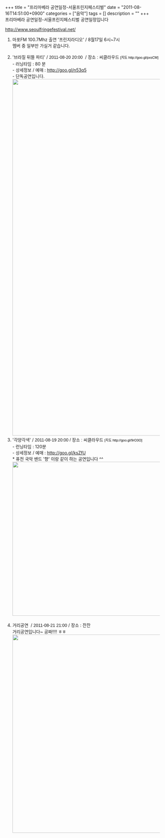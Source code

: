 +++
title = "프리마베라 공연일정-서울프린지페스티벌"
date = "2011-08-16T14:51:00+0900"
categories = ["음악"]
tags = []
description = ""
+++
<span class="copyright_entry" style="display:block;" title="프리마베라 공연일정-서울프린지페스티벌@@**@@http://shed.egloos.com/3716126"></span>프리마베라 공연일정-서울프린지페스티벌&nbsp;공연일정입니다
<div>
 <a href="http://www.seoulfringefestival.net/">http://www.seoulfringefestival.net/</a>&nbsp;
</div>
<div>
 <div>
  <div>
   <div>
    <ol>
     <li>마포FM 100.7Mhz&nbsp;출연 '프린지라디오' / 8월17일 6시~7시<br>멤버 중 일부만 가실거 같습니다.<br><br></li>
     <li>'브라질 뒤뜰 파티' /&nbsp;<span class="Apple-style-span" style="font-family: 돋움, Dotum, sans-serif; line-height: 19px; ">2011-08-20&nbsp;20:00&nbsp;</span>&nbsp;/<span class="Apple-style-span" style="font-family: 돋움, Dotum, sans-serif; line-height: 19px; ">&nbsp;장소 :&nbsp;</span><span class="Apple-style-span" style="font-family: 돋움, Dotum, sans-serif; line-height: 19px; ">씨클라우드&nbsp;<a href="http://goo.gl/pxsCM" style="margin-top: 0px; margin-right: 0px; margin-bottom: 0px; margin-left: 0px; padding-top: 0px; padding-right: 0px; padding-bottom: 0px; padding-left: 0px; text-decoration: none; color: rgb(0, 0, 0); font-size: 11px; ">[지도 http://goo.gl/pxsCM]</a></span><br>- 러닝타임 :&nbsp;80 분<br>- 상세정보 / 예매 :&nbsp;<a href="http://goo.gl/n53q5" target="_blank">http://goo.gl/n53q5</a><br>- 단독공연입니다.<br><img border="0" onmouseover="this.style.cursor='pointer'" alt="" src="/attachment/3716126_1.jpg" width="600" height="1158.33333333" onclick="Control.Modal.openDialog(this, event, 'http://pds21.egloos.com/pds/201108/16/82/a0003782_4e4a0a4c890b1.jpg', 720, 1390);"><br></li>
     <li>'각양각색' /&nbsp;<span class="Apple-style-span" style="font-family: 돋움, Dotum, sans-serif; line-height: 19px; ">2011-08-19&nbsp;20:00 / 장소 :&nbsp;</span><span class="Apple-style-span" style="font-family: 돋움, Dotum, sans-serif; line-height: 19px; ">씨클라우드&nbsp;<a href="http://cafe.naver.com/ccloudcs/16" style="margin-top: 0px; margin-right: 0px; margin-bottom: 0px; margin-left: 0px; padding-top: 0px; padding-right: 0px; padding-bottom: 0px; padding-left: 0px; text-decoration: none; color: rgb(0, 0, 0); font-size: 11px; ">[지도 http://goo.gl/9rO3O]</a></span><br>-&nbsp;런닝타임 : 120분<br>- 상세정보 / 예매 :&nbsp;<a href="http://goo.gl/ksZfU" target="_blank">http://goo.gl/ksZfU</a><br>* 퓨전 국악 밴드 '향' 이랑 같이 하는 공연입니다 ^^<br><img border="0" onmouseover="this.style.cursor='pointer'" alt="" src="/attachment/3716126_2.jpg" width="500" height="500" onclick="Control.Modal.openDialog(this, event, 'http://pds22.egloos.com/pds/201108/16/82/a0003782_4e4a061ae18c5.jpg', 500, 500);"><br><br></li>
     <li>거리공연 &nbsp;/&nbsp;<span class="Apple-style-span" style="font-family: 돋움, Dotum, sans-serif; line-height: 19px; ">2011-08-21&nbsp;21:00</span>&nbsp;/ 장소 : 잔잔<br>거리공연입니다~ 공짜!!!! ㅎㅎ<br><img border="0" onmouseover="this.style.cursor='pointer'" alt="" src="/attachment/3716126_3.png" width="600" height="643.636363636" onclick="Control.Modal.openDialog(this, event, 'http://pds20.egloos.com/pds/201108/16/82/a0003782_4e4a0b9fbd747.png', 660, 708);"></li>
    </ol>
   </div>
   <div>
    <br>
   </div>
   <div>
    <br>
   </div>
  </div>
 </div>
</div> 
<!--
       <rdf:RDF xmlns:rdf="http://www.w3.org/1999/02/22-rdf-syntax-ns#"
		    xmlns:dc="http://purl.org/dc/elements/1.1/"
		    xmlns:trackback="http://madskills.com/public/xml/rss/module/trackback/">
       <rdf:Description
	        rdf:about="http://shed.egloos.com/3716126"
	        dc:identifier="http://shed.egloos.com/3716126"
	        dc:title="프리마베라 공연일정-서울프린지페스티벌"
	        trackback:ping="http://shed.egloos.com/tb/3716126"/>
       </rdf:RDF>
       -->

<ul></ul>